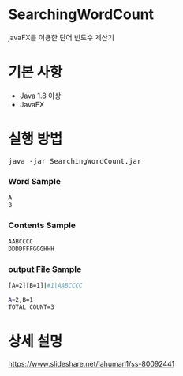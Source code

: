 # SearchingWordCount
javaFX를 이용한 단어 빈도수 계산기

# 기본 사항
 * Java 1.8 이상
 * JavaFX

# 실행 방법
<pre>
java -jar SearchingWordCount.jar
</pre>

### Word Sample
~~~ bash
A
B
~~~

### Contents Sample
~~~ bash
AABCCCC
DDDDFFFGGGHHH
~~~

### output File Sample

~~~ bash
[A=2][B=1]|#1|AABCCCC

A=2,B=1
TOTAL COUNT=3
~~~

# 상세 설명
https://www.slideshare.net/lahuman1/ss-80092441
